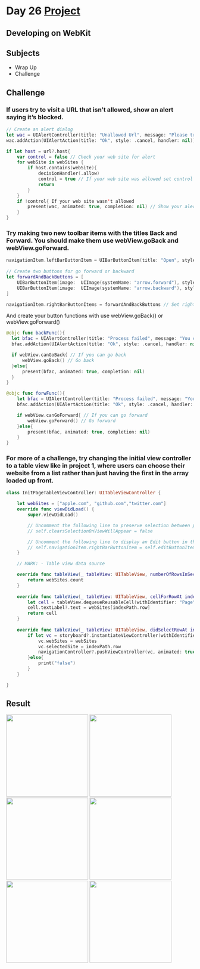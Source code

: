 # Day 26 <a href="https://github.com/devmehmetates/365-day-of-code/tree/main/Project/Day24-26"> Project </a>

## Developing on WebKit

## Subjects

+ Wrap Up
+ Challenge

## Challenge

### If users try to visit a URL that isn’t allowed, show an alert saying it’s blocked.

```swift
// Create an alert dialog
let wac = UIAlertController(title: "Unallowed Url", message: "Please try another url", preferredStyle: .alert)
wac.addAction(UIAlertAction(title: "Ok", style: .cancel, handler: nil))
```
```swift
if let host = url?.host{
    var control = false // Check your web site for alert 
    for webSite in webSites {
        if host.contains(webSite){
            decisionHandler(.allow)
            control = true // If your web site was allowed set control to true
            return
        }
    }
    if !control{ If your web site wasn't allowed
        present(wac, animated: true, completion: nil) // Show your alert on screen
    }
}
```

### Try making two new toolbar items with the titles Back and Forward. You should make them use webView.goBack and webView.goForward.
```swift
navigationItem.leftBarButtonItem = UIBarButtonItem(title: "Open", style: .plain, target: self, action: #selector(openTab))
        
// Create two buttons for go forward or backward
let forwardAndBackButtons = [
    UIBarButtonItem(image:  UIImage(systemName: "arrow.forward"), style: .done, target: self,action: #selector(forwFunc)),
    UIBarButtonItem(image:  UIImage(systemName: "arrow.backward"), style: .done, target: self, action: #selector(backFunc)),
]

navigationItem.rightBarButtonItems = forwardAndBackButtons // Set rightbarbuttons to your buttons
```
And create your button functions with use webView.goBack() or webView.goForward()

```swift
@objc func backFunc(){
  let bfac = UIAlertController(title: "Process failed", message: "You can't forward or backward for now", preferredStyle: .alert)
  bfac.addAction(UIAlertAction(title: "Ok", style: .cancel, handler: nil))

  if webView.canGoBack{ // If you can go back
      webView.goBack() // Go back
  }else{
      present(bfac, animated: true, completion: nil)
  }
}
```
```swift
@objc func forwFunc(){
    let bfac = UIAlertController(title: "Process failed", message: "You can't forward or backward for now", preferredStyle: .alert)
    bfac.addAction(UIAlertAction(title: "Ok", style: .cancel, handler: nil))

    if webView.canGoForward{ // If you can go forward
        webView.goForward() // Go forward
    }else{
        present(bfac, animated: true, completion: nil)
    }
}
```

### For more of a challenge, try changing the initial view controller to a table view like in project 1, where users can choose their website from a list rather than just having the first in the array loaded up front.

```swift
class InitPageTableViewController: UITableViewController {

    let webSites = ["apple.com", "github.com","twitter.com"]
    override func viewDidLoad() {
        super.viewDidLoad()

        // Uncomment the following line to preserve selection between presentations
        // self.clearsSelectionOnViewWillAppear = false

        // Uncomment the following line to display an Edit button in the navigation bar for this view controller.
        // self.navigationItem.rightBarButtonItem = self.editButtonItem
    }

    // MARK: - Table view data source

    override func tableView(_ tableView: UITableView, numberOfRowsInSection section: Int) -> Int {
        return webSites.count
    }
    
    override func tableView(_ tableView: UITableView, cellForRowAt indexPath: IndexPath) -> UITableViewCell {
        let cell = tableView.dequeueReusableCell(withIdentifier: "Page", for: indexPath)
        cell.textLabel?.text = webSites[indexPath.row]
        return cell
    }
    
    override func tableView(_ tableView: UITableView, didSelectRowAt indexPath: IndexPath) {
        if let vc = storyboard?.instantiateViewController(withIdentifier: "WebTitle") as? ViewController{
            vc.webSites = webSites
            vc.selectedSite = indexPath.row
            navigationController?.pushViewController(vc, animated: true)
        }else{
            print("false")
        }
    }

}
```

## Result

<div>
  <img src="https://user-images.githubusercontent.com/74152011/151203598-df9cbc63-5d3d-41b6-9b6d-9084dc51e443.png" width=220>
  <img src="https://user-images.githubusercontent.com/74152011/151203608-5be46da5-905e-4440-822d-06c5d61583b1.png" width=220>
  <img src="https://user-images.githubusercontent.com/74152011/151203627-6f60c625-e8f1-49e0-aa96-4f52ecb9433c.png" width=220>
  <img src="https://user-images.githubusercontent.com/74152011/151203673-e2926407-03d0-41e1-a583-25e300d8e8f0.png" width=220>
  <img src="https://user-images.githubusercontent.com/74152011/151203645-a66297af-dedd-429b-a73f-8e9e24aa5575.png" width=220>
  <img src="https://user-images.githubusercontent.com/74152011/151203655-438f3a2f-068c-484d-95b6-232f13bd6101.png" width=220>
</div>
